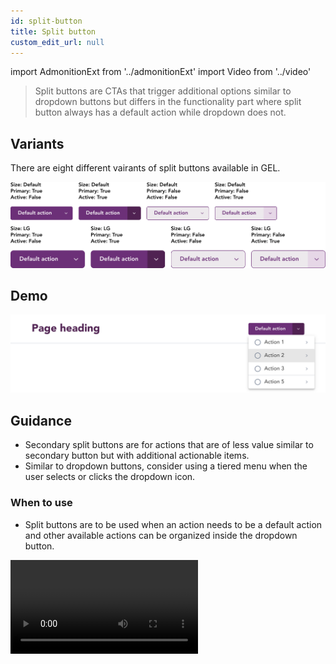 ```yaml
---
id: split-button
title: Split button
custom_edit_url: null
---
```


import AdmonitionExt from '../admonitionExt'
import Video from '../video'

> Split buttons are CTAs that trigger additional options similar to dropdown buttons but differs in the functionality part where split button always has a default action while dropdown does not.


## Variants

There are eight different vairants of split buttons available in GEL. 

![Split button types](img/split-button-types.svg)


## Demo

![Split button types](img/split-button-demo.svg)

## Guidance

* Secondary split buttons are for actions that are of less value similar to secondary button but with additional actionable items.
* Similar to dropdown buttons, consider using a tiered menu when the user selects or clicks the dropdown icon.

### When to use

* Split buttons are to be used when an action needs to be a default action and other available actions can be organized inside the dropdown button.
<Video filename="split-behaviour.mp4" />

### When not to use

* If there is no default action and all the options has the same weightage in priority, consider using a [dropdown](dropdown.md) instead.

### Consideration

![Split button consideration](img/split-button-consideration.svg)


## Designer assets

<AdmonitionExt type="figma" url="https://www.figma.com/file/kzLxtqv6YGL0wotiqzgEo4/GEL-UI-Doc?node-id=2476%3A136558&t=Ht6kZ6wwVXbMpld4-4" />


## Developer API

<AdmonitionExt type="vue" url="https://primefaces.org/primevue/splitbutton" />

